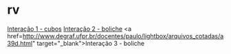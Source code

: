 # rv
<a href="https://paulohscwb.github.io/visualizacao-cientifica/modulo8/exemplo18a.htm" target="_blank">Interação 1 - cubos</a>
<a href="https://paulohscwb.github.io/visualizacao-cientifica/modulo8/exemplo21.htm" target="_blank">Interação 2 - boliche</a>
<a href=http://www.degraf.ufpr.br/docentes/paulo/lightbox/arquivos_cotadas/a39d.html" target="_blank">Interação 3 - boliche</a>
